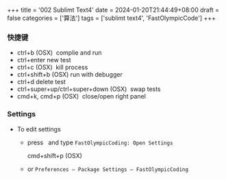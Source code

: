 +++
title = '002 Sublimt Text4'
date = 2024-01-20T21:44:49+08:00
draft = false
categories = ['算法']
tags = ['sublimt text4', 'FastOlympicCode']
+++


### 快捷键

- ctrl+b (OSX)  complie and run
- ctrl+enter new test
- ctrl+c (OSX)  kill process
- ctrl+shift+b (OSX) run with debugger
- ctrl+d delete test
- ctrl+super+up/ctrl+super+down (OSX)  swap tests
- cmd+k, cmd+p (OSX)  close/open right panel

### Settings

- To edit settings
    - press   and type `FastOlympicCoding: Open Settings`
        
        cmd+shift+p (OSX)
        
    - or `Preferences — Package Settings — FastOlympicCoding`